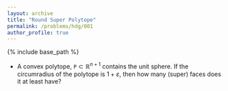 ```yaml
---
layout: archive
title: "Round Super Polytope"
permalink: /problems/hdg/001
author_profile: true
---
```


{% include base_path %}

* A convex polytope, $\texttt{P} \subset \mathbb{R}^{n+1}$ contains the unit sphere. If the circumradius of the polytope is $1 + \varepsilon$, then how many (super) faces does it at least have?

